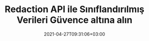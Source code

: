 ---
############################# Static ############################
layout: "product"
date: 2021-04-27T09:31:06+03:00
draft: false

product: "Redaction"
product_tag: "redaction"
platform: ".NET"
platform_tag: "net"

############################# Head ############################
head_title: "C# .NET Redaksiyon API | PDF Word Excel Resimlerden Özel Metni Gizle"
head_description: ".NET için belge redaksiyon API'si. PDF, Microsoft Word, Excel, sunumlar ve raster görüntülerdeki hassas içeriği redakte edin, gizleyin veya kaldırın."

############################# Header ############################
title: "Redaction API ile Sınıflandırılmış Verileri Güvence altına alın"
description: ".NET API kullanarak belgelerden, çalışma sayfalarından, sunumlardan, PDF ve raster görüntü dosyalarından hassas içerik ve meta verileri düzenleyin, gizleyin veya kaldırın."
button:
    enable: true

############################# SubMenu ############################
submenu:
    enable: true
    
    left:
        img_alt: "GroupDocs.Redaction for .NET"
        image: "https://www.groupdocs.cloud/templates/groupdocs/images/product-logos/groupdocs-redaction-net.png"
        product: "GroupDocs.Redaction"
        platform: ".NET"

    middle:
        button:
            # button loop
            - link: "#overview"
              text: "Genel Bakış"

            # button loop
            - link: "#features"
              text: "Özellikler"

            # button loop
            - link: "#support"
              text: "Destek"

            # button loop
            - link: "https://products.groupdocs.app/redaction"
              text: "Canlı Demo"

            # button loop
            - link: "https://purchase.groupdocs.com/pricing/redaction/net"
              text: "Fiyatlandırma"

    right:
        link_download: "https://downloads.groupdocs.com/redaction"
        link_learn: "https://docs.groupdocs.com/redaction/net/"
        link_buy: "https://purchase.groupdocs.com"

############################# Overview ############################
overview:
    enable: true
    content: |
      GroupDocs.Redaction for .NET, Microsoft Word, Excel, PowerPoint ve PDF gibi çeşitli dosya biçimlerinden hassas ve sınıflandırılmış verileri silmenize yardımcı olan bir API kitaplığıdır. Redaction API'mizin tek formattan bağımsız arayüzü, metin redaksiyonu, meta veri redaksiyonu, ek açıklama redaksiyonu ve tablo şeklindeki belge redaksiyonu gibi çeşitli türlerde redaksiyonu destekler. GroupDocs.Redaction for .NET API ayrıca parola korumalı dosyaları yeniden düzenlemenizi sağlar. Belgeyi orijinal biçiminde kaydetmenize ve orijinal sayfaların raster görüntüleriyle sterilize edilmiş bir PDF belge oluşturmanıza izin verilir.
    tabs:
      enable: true
      
      ## TAB ONE ##
      tab_one:
        description: |
          .NET için GroupDocs.Redaction 'ye genel bir bakış aşağıdadır:
      
        right:
          enable: true
          icon: "fab fa-html5"
          title: "Genel Bakış"
          content: |
            * Redact Metni
            * Meta Verileri Redakt
            * Redact Ek Açıklama
            * Redact Tablo Belgesi
            * Korumalı Dosyaları Redakt
            * Özelleştirme
      
      ## TAB TWO ##
      tab_two:
        description: |
          .NET için GroupDocs.Redaction aşağıdaki [belge dosyası formatlarını] destekler (https://docs.groupdocs.com/redaction//supported-document-formats/net):

        right:
          enable: true
          table:
            # table loop
            - title: "Metni Redakt Et, Meta Veriler ve Yorumlar"
              content: |
                * **Word**: DOC, DOCX, DOT, ODT, DOTX, DOCM, DOTM, RTF
                * **Excel**: XLS, XLSX, XLT, XLTX, XLSM, XLTM, CSV
                * **PowerPoint**: PPT, PPTX, PPS, PPSX, POTX, PPTM, PPSM, POTM
                * **Sabit Düzen**: PDF
                * **Raster Görüntüler**: JPG, BMP, PNG, GIF, TIFF

      ## TAB THREE ##
      tab_three:
        description: |
          GroupDocs.Redaction for .NET aşağıdaki İşletim Sistemlerini, Çerçeveler ve Paket Yöneticilerini destekler:
        
        left:
          enable: true
          table:
            # table loop
            - icon: "fab fa-windows"
              title: "İşletim Sistemleri"
              content: |
                * Windows Desktop
                * Windows Server
                * Windows Azure
                * Linux

            # table loop
            - icon: "fas fa-code"
              title: "Desteklenen Çerçeveler"
              content: |
                * .NET Framework 2.0 veya üstü
                * .NET Standard 2.0
                * .NET Core 2.0

        right:
          enable: true
          table:
            # table loop
            - icon: "fas fa-box"
              title: "Paket Yöneticisi"
              content: |
                * NuGet

            # table loop
            - icon: "fas fa-tools"
              title: "Geliştirme Ortamları"
              content: |
                * Microsoft Visual Studio
                * Xamarin.Android
                * Xamarin.IOS
                * Xamarin.Mac
                * MonoDevelop

############################# Features ############################
features:
    enable: true
    title: "GroupDocs.Redaction for .NET Özellikler"

    feature:
      # feature loop
      - icon: "fas fa-copy"
        content: "Tam kelime öbeği redaksiyonu için büyük/küçük harfe duyarlı arama yapın"

      # feature loop
      - icon: "fas fa-eye"
        content: "Dize değiştirme yerine düzeltilmiş metni gizlemek için renk kutusunu kullanın"

      # feature loop
      - icon: "fas fa-bolt"
        content: "Normal ifade aramasını kullanarak herhangi bir metni bulun ve düzenleyin"
      
      # feature loop
      - icon: "fas fa-file-powerpoint"
        content: "Belgenin sınıflandırılmış meta veri bilgilerinin tümünü veya herhangi bir kombinasyonunu filtreleyin"

      # feature loop
      - icon: "fas fa-code"
        content: "Belirli bir belgenin tüm meta veri bilgilerini hızla silin"

      # feature loop
      - icon: "fas fa-cloud"
        content: "Excel içindeki belirli bir çalışma sayfasına ve/veya sütuna redaksiyonun kapsamını ayarlayın"

      # feature loop
      - icon: "fas fa-remove-format"
        content: "Belgedeki tüm veya belirli yorumları ve diğer ek açıklamaları kaldırın"

      # feature loop
      - icon: "fas fa-comment-slash"
        content: "Ek açıklama metninden hassas verileri arayın ve kaldırın"

      # feature loop
      - icon: "fas fa-location-arrow"
        content: "Kendi formatlarınız ve redaksiyonlarınızla çalışabilme"

      # feature loop
      - icon: "fas fa-border-all"
        content: "Raster görüntü formatları ve görüntü bölgesi redaksiyonları için destek"

      # feature loop
      - icon: "fas fa-wrench"
        content: "XML dosyasında bir dizi redaksiyon kuralı (ilke) belirtin"

      # feature loop
      - icon: "fas fa-columns"
        content: "PDF 'e Dönüştürme sırasında Sayfa Aralığını ve PDF Uyumluluk Düzeyini Belirtin"

      # feature loop
      - icon: "fas fa-file-word"
        content: "Resim Dosyalarından EXIF Meta Verileri Düzenleme veya Silme"

      # feature loop
      - icon: "fas fa-envelope"
        content: "PDF, Word ve Sunum Belgelerinin içindeki Gömülü Görüntüleri Redakt Etme"

      # feature loop
      - icon: "fas fa-print"
        content: "Redaksiyon İlkesini XML Dosyası Olarak Kaydetme"

    more_feature:
      # more_feature_loop
      - title: "Sınıflandırılmış Verilerinizi Kolaylıkla Redakte Edin & Kontrol"
        content: |
          GroupDocs.Redaction for .NET API, önemli sınıflandırılmış bilgilerinizi desteklenen belgeden nasıl gizlemek veya silmek istediğinizi tam olarak kontrol etmenizi sağlar. Redaction API'mizi kullanmak oldukça basit ve basittir.  

          Aşağıdaki örnekte, desteklenen bir belgeyi yükleyip, C# kullanarak “2 basamak, boşluk veya hiçbir şey, 2 basamak, yine boşluk ve 6 basamak” (12 34 567890 gibi) ile eşleşen herhangi bir metni çıkarıyoruz. Bu yapıldıktan sonra, ek bir “Redacted” son ekiyle yeniden adlandırarak belgeyi orijinal biçiminde kaydeder:

          ```cs
          // Redactor sınıfının bir örneğini oluşturma
          using (Redactor redactor = new Redactor("sample.docx"))
          {
            // Redaksiyon uygula
            redactor.Apply(new RegexRedaction("\\d{2}\\s*\\d{2}[^\\d]*\\d{6}", new ReplacementOptions(System.Drawing.Color.Blue)));
            redactor.Save();
          }
          ```

############################# Support ############################
support:
    enable: true

############################# Solutions ############################
solutions:
    enable: true
    title: "GroupDocs.Redaction diğer popüler geliştirme ortamları için belge görüntüleme API'leri sunar"

    solution:
        # solution loop
        - img_alt: "GroupDocs.Redaction for Java"
          image: "/border/groupdocs-redaction-java.svg"
          product: "GroupDocs.Redaction"
          platform: "Java"
          link: "/redaction/java/"

        # solution loop
        - img_alt: "GroupDocs.Redaction for Python via .NET"
          image: "/border/groupdocs-redaction-python-net.svg"
          product: "GroupDocs.Redaction"
          platform: "Python via .NET"
          link: "/redaction/python-net/"

############################# Back to top ###############################
back_to_top:
  enable: true
---
